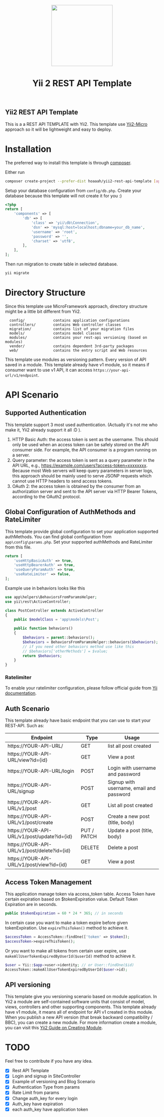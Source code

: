 <p align="center">
    <a href="https://github.com/yiisoft" target="_blank">
        <img src="https://belajararief.com/images/yii2.png" height="200px">
    </a>
    <h1 align="center">Yii 2 REST API Template</h1>
    <br>
</p>

Yii2 REST API Template
-------------------
This is a a REST API TEMPLATE with Yii2. This template use [Yii2-Micro](https://github.com/hoaaah/yii2-micro) approach so it will be lightweight and easy to deploy.


# Installation

The preferred way to install this template is through [composer](http://getcomposer.org/download/).

Either run

```bash
composer create-project --prefer-dist hoaaah/yii2-rest-api-template [app_name]
```

Setup your database configuration from `config/db.php`. Create your database because this template will not create it for you :)

```php
<?php
return [
    'components' => [
        'db' => [
            'class' => 'yii\db\Connection',
            'dsn' => 'mysql:host=localhost;dbname=your_db_name',
            'username' => 'root',
            'password' => '',
            'charset' => 'utf8',
        ],
    ],
];

```

Then run migration to create table in selected database.

```bash
yii migrate
```

# Directory Structure
Since this template use MicroFramework approach, directory structure might be a little bit different from Yii2.

      config/             contains application configurations
      controllers/        contains Web controller classes
      migration/          contains list of your migration files
      models/             contains model classes
      modules/            contains your rest-api versioning (based on modules)
      vendor/             contains dependent 3rd-party packages
      web/                contains the entry script and Web resources

This template use modules as versioning pattern. Every version of API saved in a module. This template already have v1 module, so it means if consumer want to use v1 API, it can access `https://your-api-url/v1/endpoint`.


# API Scenario
## Supported Authentication
This template support 3 most used authentication. (Actually it's not me who make it, Yii2 already support it all :D ).

1. HTTP Basic Auth:  the access token is sent as the username. This should only be used when an access token can be safely stored on the API consumer side. For example, the API consumer is a program running on a server.
2. Query parameter: the access token is sent as a query parameter in the API URL, e.g., https://example.com/users?access-token=xxxxxxxx. Because most Web servers will keep query parameters in server logs, this approach should be mainly used to serve JSONP requests which cannot use HTTP headers to send access tokens.
3. OAuth 2: the access token is obtained by the consumer from an authorization server and sent to the API server via HTTP Bearer Tokens, according to the OAuth2 protocol.

## Global Configuration of AuthMethods and RateLimiter
This template provide global configuration to set your application supported authMethods. You can find global configuration from `app\config\params.php`. Set your supported authMethods and RateLimiter from this file.

```php
return [
    'useHttpBasicAuth' => true,
    'useHttpBearerAuth' => true,
    'useQueryParamAuth' => true,
    'useRateLimiter' => false,
];
```

Example use in behaviors looks like this

```php
use app\helpers\BehaviorsFromParamsHelper;
use yii\rest\ActiveController;

class PostController extends ActiveController
{
    public $modelClass = 'app\models\Post';

    public function behaviors()
    {
        $behaviors = parent::behaviors();
        $behaviors = BehaviorsFromParamsHelper::behaviors($behaviors);
        // if you need other behaviors method use like this
        // $behaviors['otherMethods'] = $value;
        return $behaviors;
    }
}
```

### Ratelimiter
To enable your ratelimiter configuration, please follow official guide from [Yii documentation](https://www.yiiframework.com/doc/guide/2.0/en/rest-rate-limiting).

## Auth Scenario
This template already have basic endpoint that you can use to start your REST-API. Such as:

Endpoint | Type |Usage
---------|------|-----
https://YOUR-API-URL/ | GET| list all post created
https://YOUR-API-URL/view?id={id} | GET| View a post
https://YOUR-API-URL/login | POST | Login with username and password
https://YOUR-API-URL/signup | POST | Signup with username, email and password
https://YOUR-API-URL/v1/post | GET | List all post created
https://YOUR-API-URL/v1/post/create | POST | Create a new post (title, body)
https://YOUR-API-URL/v1/post/update?id={id} | PUT / PATCH | Update a post (title, body)
https://YOUR-API-URL/v1/post/delete?id={id} | DELETE | Delete a post
https://YOUR-API-URL/v1/post/view?id={id} | GET | View a post 

## Access Token Management
This application manage token via access_token table. Access Token have certain expiration based on $tokenExpiration value. Default Token Expiration are in seconds.

```php 
public $tokenExpiration = 60 * 24 * 365; // in seconds
```

In certain case you want to make a token expire before given tokenExpiration. Use ```expireThisToken()``` method to achieve it.
```php
$accessToken = AccessToken::findOne(['token' => $token]);
$accessToken->expireThisToken();
```

Or you want to make all tokens from certain user expire, use ```makeAllUserTokenExpiredByUserId($userId)``` method to achieve it.
```php 
$user = Yii::$app->user->identity; // or User::findOne($id)
AccessToken::makeAllUserTokenExpiredByUserId($user->id);
```

## API versioning
This template give you versioning scenario based on module application. In Yii2 a module are self-contained software units that consist of model, views, controllers and other supporting components. This template already have v1 module, it means all of endpoint for API v1 created in this module. When you publish a new API version (that break backward compatibility / BBC), you can create a new module. For more information create a module, you can visit this [Yii2 Guide on Creating Module](https://www.yiiframework.com/doc/guide/2.0/en/structure-modules).


# TODO
Feel free to contribute if you have any idea.
- [x] Rest API Template
- [x] Login and signup in SiteController
- [x] Example of versioning and Blog Scenario
- [x] Authentication Type from params
- [x] Rate Limit from params
- [x] Change auth_key for every login
- [x] Auth_key have expiration
- [x] each auth_key have application token